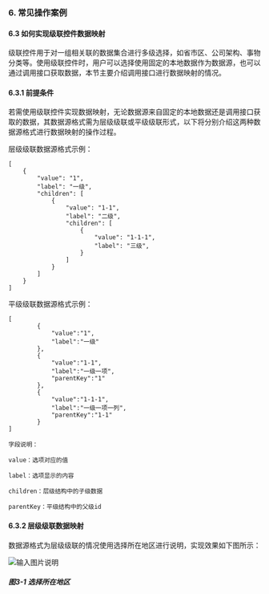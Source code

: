 ### 6. 常见操作案例

#### 6.3 如何实现级联控件数据映射

级联控件用于对一组相关联的数据集合进行多级选择，如省市区、公司架构、事物分类等。使用级联控件时，用户可以选择使用固定的本地数据作为数据源，也可以通过调用接口获取数据，本节主要介绍调用接口进行数据映射的情况。

#### 6.3.1 前提条件

若需使用级联控件实现数据映射，无论数据源来自固定的本地数据还是调用接口获取的数据，其数据源格式需为层级级联或平级级联形式，以下将分别介绍这两种数据源格式进行数据映射的操作过程。

层级级联数据源格式示例：

```
[
    {
        "value": "1",
        "label": "一级",
        "children": [
            {
                "value": "1-1",
                "label": "二级",
                "children": [
                    {
                        "value": "1-1-1",
                        "label": "三级",
                    }
                ]
            }
        ]
    }
]

```

平级级联数据源格式示例：

```
[
        {
            "value":"1",
            "label":"一级"
        },
        {
            "value":"1-1",
            "label":"一级一项",
            "parentKey":"1"
        },
        {
            "value":"1-1-1",
            "label":"一级一项一列",
            "parentKey":"1-1"
        }
]
```

```
字段说明：

value：选项对应的值

label：选项显示的内容

children：层级结构中的子级数据

parentKey：平级结构中的父级id
```

#### 6.3.2 层级级联数据映射

数据源格式为层级级联的情况使用选择所在地区进行说明，实现效果如下图所示：

![输入图片说明](../../../images/%20SoFlu%EF%BC%88%E5%89%8D%E7%AB%AF%EF%BC%89%E5%85%A8%E8%87%AA%E5%8A%A8%E5%BC%80%E5%8F%91%E5%B9%B3%E5%8F%B0%E6%95%99%E7%A8%8B/1.%20%E6%9C%80%E6%96%B0%E7%89%88%E6%9C%AC%20-%20%E6%9B%B4%E6%96%B0%E6%97%A5%E6%9C%9F%20-%202023.01.10/6.%20%E5%B8%B8%E8%A7%81%E6%93%8D%E4%BD%9C%E6%A1%88%E4%BE%8B/3-1.png)

##### 图3-1 选择所在地区
